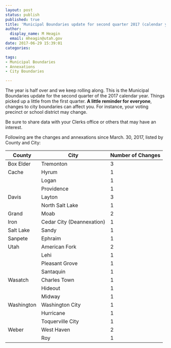 ```yaml
---
layout: post
status: publish
published: true
title: 'Municipal Boundaries update for second quarter 2017 (calendar year)'
author:
  display_name: M Heagin
  email: mheagin@utah.gov
date: 2017-06-29 15:39:01
categories:

tags:
- Municipal Boundaries
- Annexations
- City Boundaries

---
```


The year is half over and we keep rolling along. This is the Municipal Boundaries update for the second quarter of the 2017 calendar year. Things picked up a little from the first quarter. **A little reminder for everyone**, changes to city boundaries can affect you. For instance, your voting precinct or school district may change. 

Be sure to share data with your Clerks office or others that may have an interest.

Following are the changes and annexations since March. 30, 2017,  listed by County and City:

| County | City | Number of Changes |
| --- | --- | --- |
| Box Elder | Tremonton | 3 |
| Cache | Hyrum | 1 |
| | Logan | 1 |
| | Providence | 1 |
| Davis | Layton | 3 |
| | North Salt Lake | 1 |
| Grand | Moab  | 2 |
| Iron | Cedar City (Deannexation) | 1 |
| Salt Lake | Sandy | 1 |
| Sanpete | Ephraim | 1 |
| Utah | American Fork | 2 |
| | Lehi | 1 |
| | Pleasant Grove | 1 |
| | Santaquin | 1 |
| Wasatch | Charles Town | 1 |
| | Hideout | 1 |
| | Midway | 1 |
| Washington | Washington City | 1 |
| | Hurricane | 1 |
| | Toquerville City | 1 |
| Weber | West Haven | 2 |
| | Roy | 1 |

